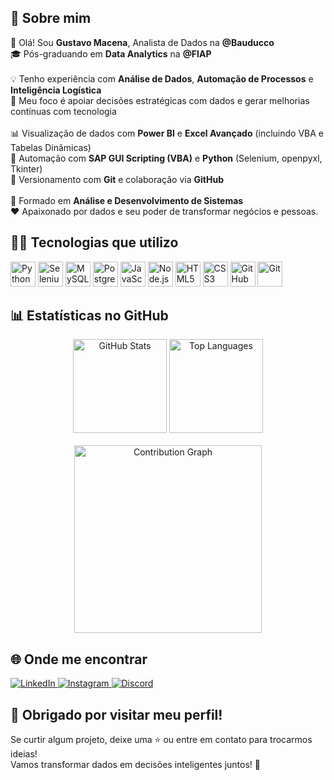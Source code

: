 <h2 align="left">📌 Sobre mim</h2>

<p align="left">
  👋 Olá! Sou <strong>Gustavo Macena</strong>, Analista de Dados na <strong>@Bauducco</strong><br>
  🎓 Pós-graduando em <strong>Data Analytics</strong> na <strong>@FIAP</strong><br><br>
  💡 Tenho experiência com <strong>Análise de Dados</strong>, <strong>Automação de Processos</strong> e <strong>Inteligência Logística</strong><br>
  🎯 Meu foco é apoiar decisões estratégicas com dados e gerar melhorias contínuas com tecnologia<br><br>
  📊 Visualização de dados com <strong>Power BI</strong> e <strong>Excel Avançado</strong> (incluindo VBA e Tabelas Dinâmicas)<br>
  🤖 Automação com <strong>SAP GUI Scripting (VBA)</strong> e <strong>Python</strong> (Selenium, openpyxl, Tkinter)<br>
  🔄 Versionamento com <strong>Git</strong> e colaboração via <strong>GitHub</strong><br><br>
  🧠 Formado em <strong>Análise e Desenvolvimento de Sistemas</strong><br>
  ❤️ Apaixonado por dados e seu poder de transformar negócios e pessoas.
</p>

<h2 align="left">👨‍💻 Tecnologias que utilizo</h2>

<div align="left">
  <img src="https://skillicons.dev/icons?i=py" height="40" alt="Python" />
  <img src="https://cdn.jsdelivr.net/gh/devicons/devicon/icons/selenium/selenium-original.svg" height="40" alt="Selenium" />
  <img src="https://cdn.jsdelivr.net/gh/devicons/devicon/icons/mysql/mysql-original.svg" height="40" alt="MySQL" />
  <img src="https://cdn.jsdelivr.net/gh/devicons/devicon/icons/postgresql/postgresql-original.svg" height="40" alt="PostgreSQL" />
  <img src="https://cdn.jsdelivr.net/gh/devicons/devicon/icons/javascript/javascript-original.svg" height="40" alt="JavaScript" />
  <img src="https://cdn.jsdelivr.net/gh/devicons/devicon/icons/nodejs/nodejs-original.svg" height="40" alt="Node.js" />
  <img src="https://cdn.jsdelivr.net/gh/devicons/devicon/icons/html5/html5-original.svg" height="40" alt="HTML5" />
  <img src="https://cdn.jsdelivr.net/gh/devicons/devicon/icons/css3/css3-original.svg" height="40" alt="CSS3" />
  <img src="https://skillicons.dev/icons?i=github" height="40" alt="GitHub" />
  <img src="https://cdn.jsdelivr.net/gh/devicons/devicon/icons/git/git-original.svg" height="40" alt="Git" />
</div>

<h2 align="left">📊 Estatísticas no GitHub</h2>

<div align="center">

  <img src="https://github-readme-stats.vercel.app/api?username=gustmacena&show_icons=true&include_all_commits=true&count_private=true&theme=dracula&locale=pt-br&hide_border=false" height="150" alt="GitHub Stats" />
  <img src="https://github-readme-stats.vercel.app/api/top-langs?username=gustmacena&layout=compact&card_width=320&langs_count=5&theme=dracula&hide_border=false" height="150" alt="Top Languages" />

</div>

<br/>

<div align="center">
  <img src="https://github-readme-activity-graph.vercel.app/graph?username=gustmacena&radius=16&theme=react&area=true" height="300" alt="Contribution Graph" />
</div>

<h2 align="left">🌐 Onde me encontrar</h2>

<p align="left">
  <a href="https://www.linkedin.com/in/gustavo-macena/" target="_blank">
    <img src="https://img.shields.io/badge/-LinkedIn-0A66C2?style=for-the-badge&logo=linkedin&logoColor=white" alt="LinkedIn" />
  </a>
  <a href="https://www.instagram.com/gustmacena_?igsh=ZDRlNm9rcndlZjVk&utm_source=qr" target="_blank">
    <img src="https://img.shields.io/badge/-Instagram-E4405F?style=for-the-badge&logo=instagram&logoColor=white" alt="Instagram" />
  </a>
  <a href="https://discord.gg/an2KPT4a" target="_blank">
    <img src="https://img.shields.io/badge/-Discord-5865F2?style=for-the-badge&logo=discord&logoColor=white" alt="Discord" />
  </a>
</p>


<h2 align="left">🙌 Obrigado por visitar meu perfil!</h2>

<p align="left">
  Se curtir algum projeto, deixe uma ⭐ ou entre em contato para trocarmos ideias!<br>
  Vamos transformar dados em decisões inteligentes juntos! 🚀
</p>

